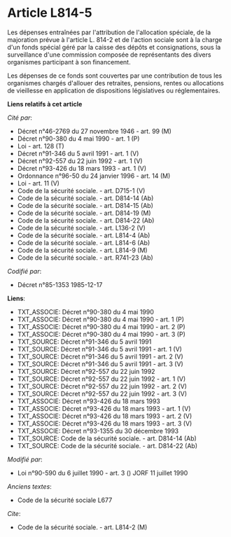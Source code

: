 # Article L814-5

Les dépenses entraînées par l'attribution de l'allocation spéciale, de la majoration prévue à l'article L. 814-2 et de
l'action sociale sont à la charge d'un fonds spécial géré par la caisse des dépôts et consignations, sous la surveillance
d'une commission composée de représentants des divers organismes participant à son financement. 

Les dépenses de ce fonds sont couvertes par une contribution de tous les organismes chargés d'allouer des retraites,
pensions, rentes ou allocations de vieillesse en application de dispositions législatives ou réglementaires.

**Liens relatifs à cet article**

_Cité par_:

  - Décret n°46-2769 du 27 novembre 1946 - art. 99 (M)
  - Décret n°90-380 du 4 mai 1990 - art. 1 (P)
  - Loi - art. 128 (T)
  - Décret n°91-346 du 5 avril 1991 - art. 1 (V)
  - Décret n°92-557 du 22 juin 1992 - art. 1 (V)
  - Décret n°93-426 du 18 mars 1993 - art. 1 (V)
  - Ordonnance n°96-50 du 24 janvier 1996 - art. 14 (M)
  - Loi - art. 11 (V)
  - Code de la sécurité sociale. - art. D715-1 (V)
  - Code de la sécurité sociale. - art. D814-14 (Ab)
  - Code de la sécurité sociale. - art. D814-15 (Ab)
  - Code de la sécurité sociale. - art. D814-19 (M)
  - Code de la sécurité sociale. - art. D814-22 (Ab)
  - Code de la sécurité sociale. - art. L136-2 (V)
  - Code de la sécurité sociale. - art. L814-4 (Ab)
  - Code de la sécurité sociale. - art. L814-6 (Ab)
  - Code de la sécurité sociale. - art. L814-9 (M)
  - Code de la sécurité sociale. - art. R741-23 (Ab)

_Codifié par_:

  - Décret n°85-1353 1985-12-17

**Liens**:

  - TXT_ASSOCIE: Décret n°90-380 du 4 mai 1990
  - TXT_ASSOCIE: Décret n°90-380 du 4 mai 1990 - art. 1 (P)
  - TXT_ASSOCIE: Décret n°90-380 du 4 mai 1990 - art. 2 (P)
  - TXT_ASSOCIE: Décret n°90-380 du 4 mai 1990 - art. 3 (P)
  - TXT_SOURCE: Décret n°91-346 du 5 avril 1991
  - TXT_SOURCE: Décret n°91-346 du 5 avril 1991 - art. 1 (V)
  - TXT_SOURCE: Décret n°91-346 du 5 avril 1991 - art. 2 (V)
  - TXT_SOURCE: Décret n°91-346 du 5 avril 1991 - art. 3 (V)
  - TXT_SOURCE: Décret n°92-557 du 22 juin 1992
  - TXT_SOURCE: Décret n°92-557 du 22 juin 1992 - art. 1 (V)
  - TXT_SOURCE: Décret n°92-557 du 22 juin 1992 - art. 2 (V)
  - TXT_SOURCE: Décret n°92-557 du 22 juin 1992 - art. 3 (V)
  - TXT_ASSOCIE: Décret n°93-426 du 18 mars 1993
  - TXT_ASSOCIE: Décret n°93-426 du 18 mars 1993 - art. 1 (V)
  - TXT_ASSOCIE: Décret n°93-426 du 18 mars 1993 - art. 2 (V)
  - TXT_ASSOCIE: Décret n°93-426 du 18 mars 1993 - art. 3 (V)
  - TXT_ASSOCIE: Décret n°93-1355 du 30 décembre 1993
  - TXT_SOURCE: Code de la sécurité sociale. - art. D814-14 (Ab)
  - TXT_SOURCE: Code de la sécurité sociale. - art. D814-22 (Ab)

_Modifié par_:

  - Loi n°90-590 du 6 juillet 1990 - art. 3 () JORF 11 juillet 1990

_Anciens textes_:

  - Code de la sécurité sociale L677

_Cite_:

  - Code de la sécurité sociale. - art. L814-2 (M)
